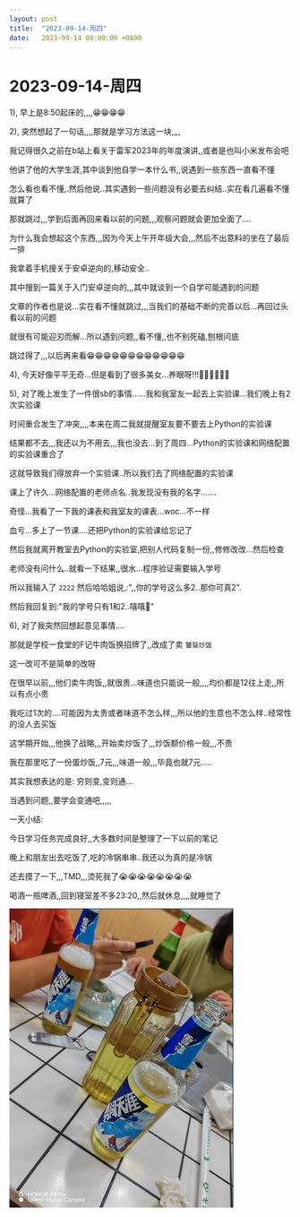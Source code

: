 ```yaml
---
layout: post
title:  "2023-09-14-周四"
date:   2023-09-14 00:00:00 +0800
---
```




# 2023-09-14-周四





1), 早上是8:50起床的,,,,😁😁😁😁

2), 突然想起了一句话,,,,那就是学习方法这一块,,,,

我记得很久之前在b站上看关于雷军2023年的年度演讲,,或者是也叫小米发布会吧

他讲了他的大学生涯,其中谈到他自学一本什么书,,说遇到一些东西一直看不懂

怎么看也看不懂,.然后他说..其实遇到一些问题没有必要去纠结..实在看几遍看不懂就算了

那就跳过,,,学到后面再回来看以前的问题,,,观察问题就会更加全面了....

为什么我会想起这个东西,,,因为今天上午开年级大会,,,然后不出意料的坐在了最后一排

我拿着手机搜关于安卓逆向的,移动安全..

其中搜到一篇关于入门安卓逆向的,,,其中就谈到一个自学可能遇到的问题

文章的作者也是说...实在看不懂就跳过,,,当我们的基础不断的完善以后...再回过头看以前的问题

就很有可能迎刃而解...所以遇到问题,,看不懂,,也不别死磕,刨根问底

跳过得了,,,以后再来看😁😁😁😁😁😁😁😁😁😁😁😁

4), 今天好像平平无奇...但是看到了很多美女...养眼呀!!!🤤🤤🤤🤤🤤🤤

5), 对了晚上发生了一件很sb的事情......我和我室友一起去上实验课...我们晚上有2次实验课

时间重合发生了冲突,,,,本来在周二我就提醒室友要不要去上Python的实验课

结果都不去,,,我还以为不用去,,,我也没去...到了周四...Python的实验课和网络配置的实验课重合了

这就导致我们得放弃一个实验课..所以我们去了网络配置的实验课

课上了许久...网络配置的老师点名..我发现没有我的名字.......

奇怪...我看了一下我的课表和我室友的课表...woc...不一样

血亏...多上了一节课....还把Python的实验课给忘记了

然后我就离开教室去Python的实验室,把别人代码复制一份,,修修改改...然后检查

老师没有问什么..就看一下结果,,很水...程序验证需要输入学号

所以我输入了 `2222` 然后哈哈姐说,:",,你的学号这么多2..那你可真2".

然后我回复到:"我的学号只有1和2..嘻嘻🤭"

6), 对了我突然回想起意见事情....

那就是学校一食堂的F记牛肉饭换招牌了,,改成了卖 `饕餮炒饭`

这一改可不是简单的改呀

在很早以前,,,他们卖牛肉饭,,就很贵...味道也只能说一般,,,,均价都是12往上走,,所以有点小贵

我吃过1次的....可能因为太贵或者味道不怎么样,,,所以他的生意也不怎么样..经常性的没人去买饭

这学期开始,,,他换了战略,,,开始卖炒饭了,,,炒饭额价格一般,,,不贵

我在那里吃了一份蛋炒饭,,7元,,,味道一般,,,毕竟也就7元.....

其实我想表达的是: 穷则变,变则通...

当遇到问题,,要学会变通吧,,,,,

一天小结:

今日学习任务完成良好,,大多数时间是整理了一下以前的笔记

晚上和朋友出去吃饭了,吃的冷锅串串..我还以为真的是冷锅

还去摸了一下,,,TMD,,,烫死我了😭😭😭😭😭😭😭😭

喝酒一瓶啤酒,,回到寝室差不多23:20,,然后就休息,,,,就睡觉了

![image-20230916045311125](https://raw.githubusercontent.com/i1oveyou/2023-year/master/_posts/09.September/img/image-20230916045311125.png)
